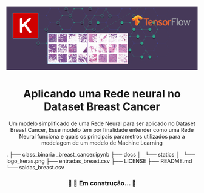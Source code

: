 <h1 align="center">
  <img src="docs/statics/logo_keras.png"/>
</h1>

<h1 align="center">Aplicando uma Rede neural no Dataset Breast Cancer</h1>

<p align="center">Um modelo simplificado de uma Rede Neural para ser aplicado no Dataset Breast Cancer, Esse modelo tem por finalidade entender como uma Rede Neural funciona e quais os principais parametros utilizados para a modelagem de um modelo de Machine Learning</p>

.
├── class_binaria _breast_cancer.ipynb
├── docs
│   └── statics
│       └── logo_keras.png
├── entradas_breast.csv
├── LICENSE
├── README.md
└── saidas_breast.csv

<h3 align="center"> 
	🚧 🚀 Em construção...  🚧
</h3>
